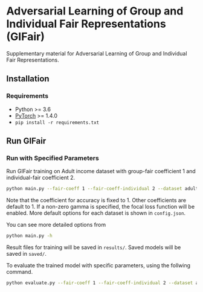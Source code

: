 # Adversarial Learning of Group and Individual Fair Representations (GIFair)
Supplementary material for Adversarial Learning of Group and Individual Fair Representations.

## Installation
### Requirements
- Python >= 3.6
- [PyTorch](https://pytorch.org/) >= 1.4.0
- `pip install -r requirements.txt`

## Run GIFair
### Run with Specified Parameters
Run GIFair training on Adult income dataset with group-fair coefficient 1 and individual-fair coefficient 2.
```bash
python main.py --fair-coeff 1 --fair-coeff-individual 2 --dataset adult
```
Note that the coefficient for accuracy is fixed to 1. Other coefficients are default to 1. If a non-zero gamma is specified, the focal loss function will be enabled. More default options for each dataset is shown in `config.json`.

You can see more detailed options from
```bash
python main.py -h
```
Result files for training will be saved in `results/`. Saved models will be saved in `saved/`.

To evaluate the trained model with specific parameters, using the follwing command.
```bash
python evaluate.py --fair-coeff 1 --fair-coeff-individual 2 --dataset adult
```